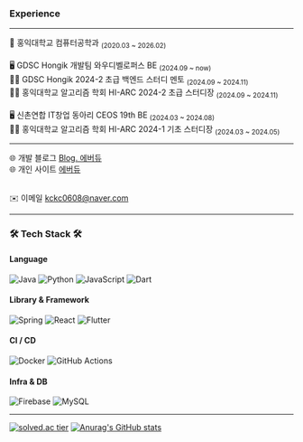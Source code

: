 <div align="left">
  
  ### Experience

  <hr>

  <div align="left">
      🏫 홍익대학교 컴퓨터공학과 <sub>(2020.03 ~ 2026.02)</sub><br/><br/>
      🖥️ GDSC Hongik 개발팀 와우디벨로퍼스 BE <sub>(2024.09 ~ now)</sub><br/>
      👨‍🏫 GDSC Hongik 2024-2 초급 백엔드 스터디 멘토 <sub>(2024.09 ~ 2024.11)</sub><br/>
      👨‍🏫 홍익대학교 알고리즘 학회 HI-ARC 2024-2 초급 스터디장 <sub>(2024.09 ~ 2024.11)</sub><br/>
      <br/>
      🖥️ 신촌연합 IT창업 동아리 CEOS 19th BE <sub>(2024.03 ~ 2024.08)</sub><br/>
      👨‍🏫 홍익대학교 알고리즘 학회 HI-ARC 2024-1 기초 스터디장 <sub>(2024.03 ~ 2024.05)</sub>
  </div>  

  <hr>
  
  🌐 개발 블로그 [Blog. 에버듀](https://chinpa.tistory.com/) <br/>
  🌐 개인 사이트 [에버듀](http://www.everdu.com/) <br/><br/>
  
  ✉️ 이메일 kckc0608@naver.com

  <hr>

  ### 🛠️ Tech Stack 🛠️

  #### Language
  ![Java](https://img.shields.io/badge/java-%23ED8B00.svg?style=for-the-badge&logo=openjdk&logoColor=white)
  ![Python](https://img.shields.io/badge/python-3670A0?style=for-the-badge&logo=python&logoColor=ffdd54)
  ![JavaScript](https://img.shields.io/badge/javascript-%23323330.svg?style=for-the-badge&logo=javascript&logoColor=%23F7DF1E)
  ![Dart](https://img.shields.io/badge/dart-%230175C2.svg?style=for-the-badge&logo=dart&logoColor=white)
  <!-- ![C++](https://img.shields.io/badge/c++-%2300599C.svg?style=for-the-badge&logo=c%2B%2B&logoColor=white) -->

  #### Library & Framework
  ![Spring](https://img.shields.io/badge/spring-%236DB33F.svg?style=for-the-badge&logo=spring&logoColor=white)
  ![React](https://img.shields.io/badge/react-%2320232a.svg?style=for-the-badge&logo=react&logoColor=%2361DAFB)
  ![Flutter](https://img.shields.io/badge/Flutter-%2302569B.svg?style=for-the-badge&logo=Flutter&logoColor=white)
  <!-- ![Django](https://img.shields.io/badge/django-%23092E20.svg?style=for-the-badge&logo=django&logoColor=white) -->
  <!-- ![Express.js](https://img.shields.io/badge/express.js-%23404d59.svg?style=for-the-badge&logo=express&logoColor=%2361DAFB)-->
  <!-- ![Redux](https://img.shields.io/badge/redux-%23593d88.svg?style=for-the-badge&logo=redux&logoColor=white) -->

  #### CI / CD
  ![Docker](https://img.shields.io/badge/docker-%230db7ed.svg?style=for-the-badge&logo=docker&logoColor=white)
  ![GitHub Actions](https://img.shields.io/badge/github%20actions-%232671E5.svg?style=for-the-badge&logo=githubactions&logoColor=white)

  #### Infra & DB
  <!-- ![Oracle](https://img.shields.io/badge/Oracle-F80000?style=for-the-badge&logo=oracle&logoColor=white) -->
  <!-- ![Nginx](https://img.shields.io/badge/nginx-%23009639.svg?style=for-the-badge&logo=nginx&logoColor=white) -->
  <!-- <br> -->
  ![Firebase](https://img.shields.io/badge/firebase-a08021?style=for-the-badge&logo=firebase&logoColor=ffcd34)
  ![MySQL](https://img.shields.io/badge/mysql-4479A1.svg?style=for-the-badge&logo=mysql&logoColor=white)

  <hr>
  
  [![solved.ac tier](http://mazassumnida.wtf/api/generate_badge?boj=kckc0608)](https://solved.ac/kckc0608)
  [![Anurag's GitHub stats](https://github-readme-stats.vercel.app/api?username=kckc0608)](https://github.com/anuraghazra/github-readme-stats)
</div>

